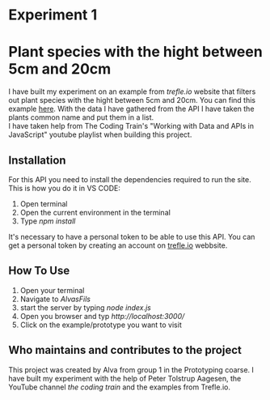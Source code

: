 # Experiment 1
# Plant species with the hight between 5cm and 20cm
 
I have built my experiment on an example from _trefle.io_ website that filters out plant species with the hight between 5cm and 20cm. You can find this example [here](https://docs.trefle.io/docs/examples/snippets#get-species-with-height-between-5cm-and-20cm). 
With the data I have gathered from the API I have taken the plants common name and put them in a list.  
I have taken help from The Coding Train's "Working with Data and APIs in JavaScript" youtube playlist when building this project. 
 
## Installation
For this API you need to install the dependencies required to run the site. 
This is how you do it in VS CODE:
1. Open terminal
2. Open the current environment in the terminal
3. Type _npm install_  
 
It's necessary to have a personal token to be able to use this API. You can get a personal token by creating an account on [trefle.io](https://trefle.io/) webbsite. 
 
## How To Use
1. Open your terminal
2. Navigate to _AlvasFils_
3. start the server by typing _node index.js_
4. Open you browser and typ _http://localhost:3000/_
5. Click on the example/prototype you want to visit
 
## Who maintains and contributes to the project
This project was created by Alva from group 1 in the Prototyping coarse. 
I have built my experiment with the help of Peter Tolstrup Aagesen, the YouTube channel _the coding train_ and the examples from Trefle.io. 
